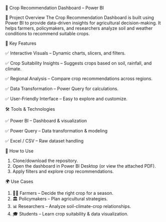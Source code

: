 🌱 Crop Recommendation Dashboard – Power BI

📌 Project Overview
The Crop Recommendation Dashboard is built using Power BI to provide data-driven insights for agricultural decision-making.
It helps farmers, policymakers, and researchers analyze soil and weather conditions to recommend suitable crops.

🎯 Key Features

✅ Interactive Visuals – Dynamic charts, slicers, and filters.

✅ Crop Suitability Insights – Suggests crops based on soil, rainfall, and climate.

✅ Regional Analysis – Compare crop recommendations across regions.

✅ Data Transformation – Power Query for calculations.

✅ User-Friendly Interface – Easy to explore and customize.


🛠️ Tools & Technologies

✅ Power BI – Dashboard & visualization

✅ Power Query  – Data transformation & modeling

✅ Excel / CSV – Raw dataset handling

🚀 How to Use

1. Clone/download the repository.
2. Open the dashboard in Power BI Desktop (or view the attached PDF).
3. Apply filters and explore crop recommendations.

🌍 Use Cases
1. 👨‍🌾 Farmers – Decide the right crop for a season.
2. 🏛 Policymakers – Plan agricultural strategies.
3. 📊 Researchers – Analyze soil-climate-crop relationships.
4. 🎓 Students – Learn crop suitability & data visualization.
